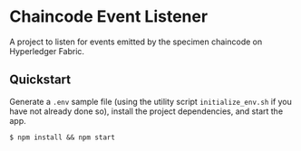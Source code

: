 # Chaincode Event Listener

A project to listen for events emitted by the specimen chaincode on Hyperledger Fabric.

## Quickstart

Generate a `.env` sample file (using the utility script `initialize_env.sh` if you have not already done so),
install the project dependencies, and start the app.

```shell
$ npm install && npm start
```
